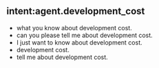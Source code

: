 ## intent:agent.development_cost
- what you know about development cost.
- can you please tell me about development cost.
- I just want to know about development cost.
- development cost.
- tell me about development cost.